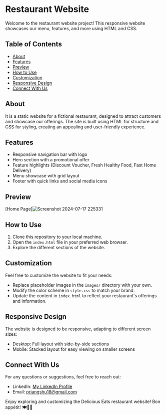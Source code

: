 # Restaurant Website

Welcome to the restaurant website project! This responsive website showcases our menu, features, and more using HTML and CSS.

## Table of Contents
- [About](#about)
- [Features](#features)
- [Preview](#preview)
- [How to Use](#how-to-use)
- [Customization](#customization)
- [Responsive Design](#responsive-design)
- [Connect With Us](#connect-with-us)

## About
It is a static website for a fictional restaurant, designed to attract customers and showcase our offerings. The site is built using HTML for structure and CSS for styling, creating an appealing and user-friendly experience.

## Features
- Responsive navigation bar with logo
- Hero section with a promotional offer
- Feature highlights (Discount Voucher, Fresh Healthy Food, Fast Home Delivery)
- Menu showcase with grid layout
- Footer with quick links and social media icons

## Preview
[Home Page]![Screenshot 2024-07-17 225331](https://github.com/user-attachments/assets/209b7d76-ac26-461a-8dba-780060de0e12)


## How to Use
1. Clone this repository to your local machine.
2. Open the `index.html` file in your preferred web browser.
3. Explore the different sections of the website.

## Customization
Feel free to customize the website to fit your needs:
- Replace placeholder images in the `images/` directory with your own.
- Modify the color scheme in `style.css` to match your brand.
- Update the content in `index.html` to reflect your restaurant's offerings and information.

## Responsive Design
The website is designed to be responsive, adapting to different screen sizes:
- Desktop: Full layout with side-by-side sections
- Mobile: Stacked layout for easy viewing on smaller screens

## Connect With Us
For any questions or suggestions, feel free to reach out:
- LinkedIn: [My LinkedIn Profile](https://www.linkedin.com/in/priangshu-mukherjee-609142239/)
- Email: priangshu18@gmail.com

Enjoy exploring and customizing the Delicious Eats restaurant website! Bon appétit! 🍽️👨‍🍳
